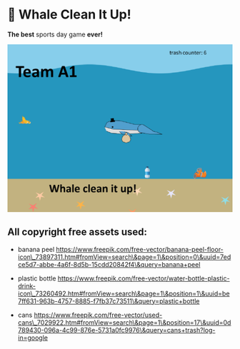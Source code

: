 # 🐳 Whale Clean It Up!
 **The best** sports day game **ever!**

![alt text](cover.png "Cover page")


## All copyright free assets used:

- banana peel
https://www.freepik.com/free-vector/banana-peel-floor-icon\_73897311.htm#fromView=search\&page=1\&position=0\&uuid=7edce5d7-abbe-4a6f-8d5b-15cdd20842f4\&query=banana+peel


- plastic bottle
https://www.freepik.com/free-vector/water-bottle-plastic-drink-icon\_73260492.htm#fromView=search\&page=1\&position=1\&uuid=be7ff631-963b-4757-8885-f7fb37c73511\&query=plastic+bottle


- cans
https://www.freepik.com/free-vector/used-cans\_7029922.htm#fromView=search\&page=1\&position=17\&uuid=0d789430-096a-4c99-876e-5731a0fc9976\&query=cans+trash?log-in=google

